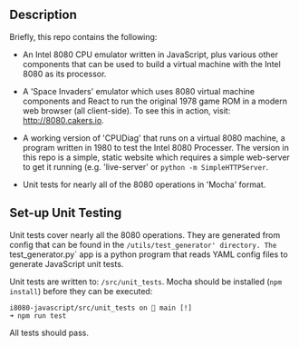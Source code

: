 ## Description

Briefly, this repo contains the following:

* An Intel 8080 CPU emulator written in JavaScript, plus various other components that can be used to build a virtual machine with the Intel 8080 as its processor. 

* A 'Space Invaders' emulator which uses 8080 virtual machine components and React to run the original 1978 game ROM in a modern web browser (all client-side). To see this in action, visit: http://8080.cakers.io.

* A working version of 'CPUDiag' that runs on a virtual 8080 machine, a program written in 1980 to test the Intel 8080 Processer. The version in this repo is a simple, static website which requires a simple web-server to get it running (e.g. 'live-server' or `python -m SimpleHTTPServer`.

* Unit tests for nearly all of the 8080 operations in 'Mocha' format.


## Set-up Unit Testing

Unit tests cover nearly all the 8080 operations. They are generated from config that can be found in the `/utils/test_generator' directory. The `test_generator.py` app is a python program that reads YAML config files to generate JavaScript unit tests.

Unit tests are written to: `/src/unit_tests`. Mocha should be installed (`npm install`) before they can be executed:

```
i8080-javascript/src/unit_tests on  main [!] 
➜ npm run test
```

All tests should pass.


